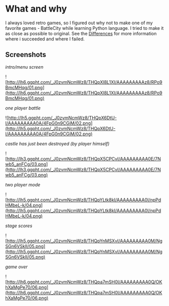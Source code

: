 # What and why #
I always loved retro games, so I figured out why not to make one of my favorite games - BattleCity while learning Python language. I tried to make it as close as possible to original. See the [Differences](Differences.md) for more information where i succeeded and where I failed.

## Screenshots ##

_intro/menu screen_

![http://lh6.ggpht.com/_J0zvmNcmWz8/THQpXl8L1XI/AAAAAAAAAz8/RPo9BmcMHqg/01.png](http://lh6.ggpht.com/_J0zvmNcmWz8/THQpXl8L1XI/AAAAAAAAAz8/RPo9BmcMHqg/01.png)

_one player battle_

![http://lh5.ggpht.com/_J0zvmNcmWz8/THQpX6DtU-I/AAAAAAAAA0A/4FpG0n9CGiM/02.png](http://lh5.ggpht.com/_J0zvmNcmWz8/THQpX6DtU-I/AAAAAAAAA0A/4FpG0n9CGiM/02.png)

_castle has just been destroyed (by player himself)_

![http://lh3.ggpht.com/_J0zvmNcmWz8/THQpX5CPCvI/AAAAAAAAA0E/7Nwb5_anFCg/03.png](http://lh3.ggpht.com/_J0zvmNcmWz8/THQpX5CPCvI/AAAAAAAAA0E/7Nwb5_anFCg/03.png)

_two player mode_

![http://lh5.ggpht.com/_J0zvmNcmWz8/THQpYLtk8kI/AAAAAAAAA0I/npPdHMbeL-k/04.png](http://lh5.ggpht.com/_J0zvmNcmWz8/THQpYLtk8kI/AAAAAAAAA0I/npPdHMbeL-k/04.png)

_stage scores_

![http://lh5.ggpht.com/_J0zvmNcmWz8/THQpYnMSXvI/AAAAAAAAA0M/NgSGn6VSkII/05.png](http://lh5.ggpht.com/_J0zvmNcmWz8/THQpYnMSXvI/AAAAAAAAA0M/NgSGn6VSkII/05.png)

_game over_

![http://lh6.ggpht.com/_J0zvmNcmWz8/THQpa7mSH0I/AAAAAAAAA0Q/OKhXaMgPe70/06.png](http://lh6.ggpht.com/_J0zvmNcmWz8/THQpa7mSH0I/AAAAAAAAA0Q/OKhXaMgPe70/06.png)